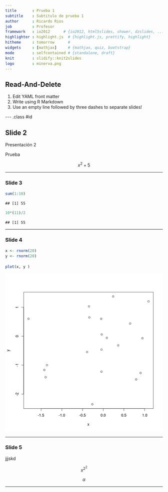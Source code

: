 ```yaml
---
title       : Prueba 1
subtitle    : Subtitulo de prueba 1
author      : Ricardo Rios
job         : Profesor
framework   : io2012      # {io2012, html5slides, shower, dzslides, ...}
highlighter : highlight.js  # {highlight.js, prettify, highlight}
hitheme     : tomorrow      # 
widgets     : [mathjax]     # {mathjax, quiz, bootstrap}
mode        : selfcontained # {standalone, draft}
knit        : slidify::knit2slides
logo        : minerva.png
---
```


## Read-And-Delete

1. Edit YAML front matter
2. Write using R Markdown
3. Use an empty line followed by three dashes to separate slides!

--- .class #id 

## Slide 2

Presentación 2

Prueba 

$$ x^2 + 5 $$



---


### Slide 3


```r
sum(1:10)
```

```
## [1] 55
```

```r
10*(11)/2
```

```
## [1] 55
```

---


### Slide 4


```r
x <- rnorm(20)
y <- rnorm(20)

plot(x, y )
```

![plot of chunk unnamed-chunk-2](assets/fig/unnamed-chunk-2-1.png)

---

### Slide 5 
jjjskd

$$ x^2^2 $$

$$ \alpha $$ 

--- 
